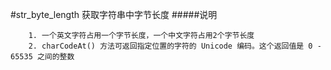 #str_byte_length 获取字符串中字节长度
#####说明
```
    1. 一个英文字符占用一个字节长度，一个中文字符占用2个字节长度
    2. charCodeAt() 方法可返回指定位置的字符的 Unicode 编码。这个返回值是 0 - 65535 之间的整数
```